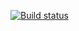 [![Build status](https://ci.appveyor.com/api/projects/status/ryvcs2xpxn1w03ew?svg=true)](https://ci.appveyor.com/project/GostevaA/api2)
